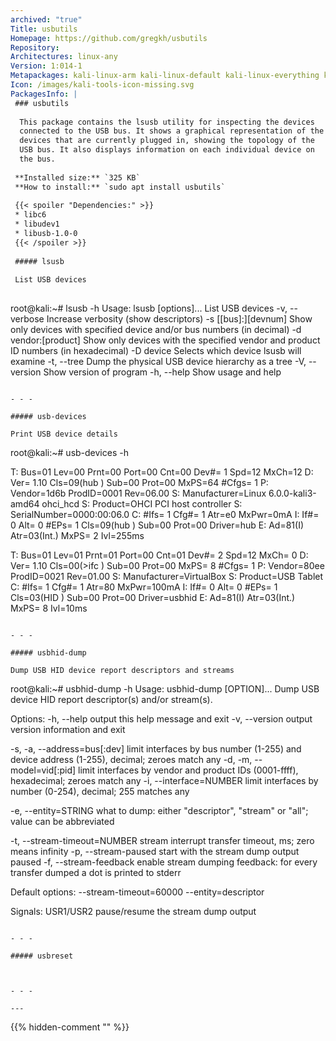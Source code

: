 ```yaml
---
archived: "true"
Title: usbutils
Homepage: https://github.com/gregkh/usbutils
Repository: 
Architectures: linux-any
Version: 1:014-1
Metapackages: kali-linux-arm kali-linux-default kali-linux-everything kali-linux-headless kali-linux-large kali-linux-nethunter kali-tools-802-11 kali-tools-exploitation kali-tools-sniffing-spoofing kali-tools-social-engineering kali-tools-top10 kali-tools-wireless 
Icon: /images/kali-tools-icon-missing.svg
PackagesInfo: |
 ### usbutils
 
  This package contains the lsusb utility for inspecting the devices
  connected to the USB bus. It shows a graphical representation of the
  devices that are currently plugged in, showing the topology of the
  USB bus. It also displays information on each individual device on
  the bus.
 
 **Installed size:** `325 KB`  
 **How to install:** `sudo apt install usbutils`  
 
 {{< spoiler "Dependencies:" >}}
 * libc6 
 * libudev1 
 * libusb-1.0-0 
 {{< /spoiler >}}
 
 ##### lsusb
 
 List USB devices
 
 ```
 root@kali:~# lsusb -h
 Usage: lsusb [options]...
 List USB devices
   -v, --verbose
       Increase verbosity (show descriptors)
   -s [[bus]:][devnum]
       Show only devices with specified device and/or
       bus numbers (in decimal)
   -d vendor:[product]
       Show only devices with the specified vendor and
       product ID numbers (in hexadecimal)
   -D device
       Selects which device lsusb will examine
   -t, --tree
       Dump the physical USB device hierarchy as a tree
   -V, --version
       Show version of program
   -h, --help
       Show usage and help
 ```
 
 - - -
 
 ##### usb-devices
 
 Print USB device details
 
 ```
 root@kali:~# usb-devices -h
 
 T:  Bus=01 Lev=00 Prnt=00 Port=00 Cnt=00 Dev#=  1 Spd=12  MxCh=12
 D:  Ver= 1.10 Cls=09(hub  ) Sub=00 Prot=00 MxPS=64 #Cfgs=  1
 P:  Vendor=1d6b ProdID=0001 Rev=06.00
 S:  Manufacturer=Linux 6.0.0-kali3-amd64 ohci_hcd
 S:  Product=OHCI PCI host controller
 S:  SerialNumber=0000:00:06.0
 C:  #Ifs= 1 Cfg#= 1 Atr=e0 MxPwr=0mA
 I:  If#= 0 Alt= 0 #EPs= 1 Cls=09(hub  ) Sub=00 Prot=00 Driver=hub
 E:  Ad=81(I) Atr=03(Int.) MxPS=   2 Ivl=255ms
 
 T:  Bus=01 Lev=01 Prnt=01 Port=00 Cnt=01 Dev#=  2 Spd=12  MxCh= 0
 D:  Ver= 1.10 Cls=00(>ifc ) Sub=00 Prot=00 MxPS= 8 #Cfgs=  1
 P:  Vendor=80ee ProdID=0021 Rev=01.00
 S:  Manufacturer=VirtualBox
 S:  Product=USB Tablet
 C:  #Ifs= 1 Cfg#= 1 Atr=80 MxPwr=100mA
 I:  If#= 0 Alt= 0 #EPs= 1 Cls=03(HID  ) Sub=00 Prot=00 Driver=usbhid
 E:  Ad=81(I) Atr=03(Int.) MxPS=   8 Ivl=10ms
 ```
 
 - - -
 
 ##### usbhid-dump
 
 Dump USB HID device report descriptors and streams
 
 ```
 root@kali:~# usbhid-dump -h
 Usage: usbhid-dump [OPTION]...
 Dump USB device HID report descriptor(s) and/or stream(s).
 
 Options:
   -h, --help                       output this help message and exit
   -v, --version                    output version information and exit
 
   -s, -a, --address=bus[:dev]      limit interfaces by bus number
                                    (1-255) and device address (1-255),
                                    decimal; zeroes match any
   -d, -m, --model=vid[:pid]        limit interfaces by vendor and
                                    product IDs (0001-ffff), hexadecimal;
                                    zeroes match any
   -i, --interface=NUMBER           limit interfaces by number (0-254),
                                    decimal; 255 matches any
 
   -e, --entity=STRING              what to dump: either "descriptor",
                                    "stream" or "all"; value can be
                                    abbreviated
 
   -t, --stream-timeout=NUMBER      stream interrupt transfer timeout, ms;
                                    zero means infinity
   -p, --stream-paused              start with the stream dump output
                                    paused
   -f, --stream-feedback            enable stream dumping feedback: for
                                    every transfer dumped a dot is
                                    printed to stderr
 
 Default options: --stream-timeout=60000 --entity=descriptor
 
 Signals:
   USR1/USR2                        pause/resume the stream dump output
 
 ```
 
 - - -
 
 ##### usbreset
 
 
 
 - - -
 
---
```

{{% hidden-comment "<!--Do not edit anything above this line-->" %}}
